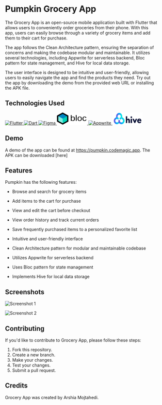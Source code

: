 # Pumpkin Grocery App

The Grocery App is an open-source mobile application built with Flutter that allows users to conveniently order groceries from their phone. With this app, users can easily browse through a variety of grocery items and add them to their cart for purchase.

The app follows the Clean Architecture pattern, ensuring the separation of concerns and making the codebase modular and maintainable. It utilizes several technologies, including Appwrite for serverless backend, Bloc pattern for state management, and Hive for local data storage.

The user interface is designed to be intuitive and user-friendly, allowing users to easily navigate the app and find the products they need. Try out the app by downloading the demo from the provided web URL or installing the APK file.

## Technologies Used

<p align="left">
  <a href="https://flutter.dev" target="_blank">
    <img src="https://www.vectorlogo.zone/logos/flutterio/flutterio-icon.svg" alt="Flutter" width="40" height="40"/>
  </a>
  <a href="https://dart.dev" target="_blank">
    <img src="https://www.vectorlogo.zone/logos/dartlang/dartlang-icon.svg" alt="Dart" width="40" height="40"/>
  </a>
  <a href="https://www.figma.com/" target="_blank">
    <img src="https://www.vectorlogo.zone/logos/figma/figma-icon.svg" alt="Figma" width="40" height="40"/>
  </a>
  <a href="https://bloc.dev/" target="_blank">
    <img src="https://raw.githubusercontent.com/felangel/bloc/master/docs/assets/bloc_logo_full.png" alt="Bloc" width="100" height="40"/>
  </a>
  <a href="https://appwrite.io/" target="_blank">
    <img src="https://appwrite.io/images/appwrite.svg" alt="Appwrite" width="110" height="40"/>
  </a>
  <a href="https://hivedb.dev/" target="_blank">
    <img src="https://raw.githubusercontent.com/hivedb/hive/master/.github/logo_transparent.svg?sanitize=true" alt="Hive" width="100" height="40"/>
  </a>
</p>

## Demo

A demo of the app can be found at https://pumpkin.codemagic.app. The APK can be downloaded [here]

## Features

Pumpkin has the following features:


- Browse and search for grocery items
- Add items to the cart for purchase
- View and edit the cart before checkout

- View order history and track current orders
- Save frequently purchased items to a personalized favorite list
- Intuitive and user-friendly interface
- Clean Architecture pattern for modular and maintainable codebase
- Utilizes Appwrite for serverless backend
- Uses Bloc pattern for state management
- Implements Hive for local data storage

## Screenshots

![Screenshot 1](screenshots/screenshot1.png)

![Screenshot 2](screenshots/screenshot2.png)
<!-- <div align="center">
    <img src="https://raw.githubusercontent.com/YOUR_USERNAME/YOUR_REPOSITORY_NAME/main/screenshots/screenshot1.png" width="200"/>
    <img src="https://raw.githubusercontent.com/YOUR_USERNAME/YOUR_REPOSITORY_NAME/main/screenshots/screenshot2.png" width="200"/>
    <img src="https://raw.githubusercontent.com/YOUR_USERNAME/YOUR_REPOSITORY_NAME/main/screenshots/screenshot3.png" width="200"/>
</div>

<div align="center">
    <img src="https://raw.githubusercontent.com/YOUR_USERNAME/YOUR_REPOSITORY_NAME/main/screenshots/screenshot4.png" width="200"/>
    <img src="https://raw.githubusercontent.com/YOUR_USERNAME/YOUR_REPOSITORY_NAME/main/screenshots/screenshot5.png" width="200"/>
    <img src="https://raw.githubusercontent.com/YOUR_USERNAME/YOUR_REPOSITORY_NAME/main/screenshots/screenshot6.png" width="200"/>
</div> -->

## Contributing

If you'd like to contribute to Grocery App, please follow these steps:

1. Fork this repository.
2. Create a new branch.
3. Make your changes.
4. Test your changes.
5. Submit a pull request.

## Credits

Grocery App was created by Arshia Mojtahedi. 